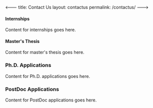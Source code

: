 <---
title: Contact Us
layout: contactus
permalink: /contactus/
--->

#### Internships

Content for internships goes here.

#### Master's Thesis

Content for master's thesis goes here.

### Ph.D. Applications

Content for Ph.D. applications goes here.

### PostDoc Applications

Content for PostDoc applications goes here.

